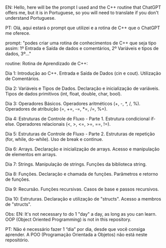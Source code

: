 EN: Hello, here will be the prompt I used and the C++  routine that
ChatGPT offers me, but it is in Portuguese, so you will need to
translate if you don't understand Portuguese.

PT: Olá, aqui estará o prompt que utilizei e a rotina de C++ que o
ChatGPT me oferece.

prompt: "podes criar uma rotina de conhecimentos de C++ que
seja tipo assim: 1º Entrada e Saída de dados e comentários, 2º
Variáveis e tipos de dados, 3º..."

routine:
Rotina de Aprendizado de C++:

Dia 1: Introdução ao C++.
Entrada e Saída de Dados (cin e cout).
Utilização de Comentários.

Dia 2: Variáveis e Tipos de Dados.
Declaração e inicialização de variáveis.
Tipos de dados primitivos (int, float, double, char, bool).

Dia 3: Operadores Básicos.
Operadores aritméticos (+, -, *, /, %).
Operadores de atribuição (=, +=, -=, *=, /=, %=).

Dia 4: Estruturas de Controle de Fluxo - Parte 1.
Estrutura condicional if-else.
Operadores relacionais (<, >, <=, >=, ==, !=).

Dia 5: Estruturas de Controle de Fluxo - Parte 2.
Estruturas de repetição (for, while, do-while).
Uso de break e continue.

Dia 6: Arrays.
Declaração e inicialização de arrays.
Acesso e manipulação de elementos em arrays.

Dia 7: Strings.
Manipulação de strings.
Funções da biblioteca string.

Dia 8: Funções.
Declaração e chamada de funções.
Parâmetros e retorno de funções.

Dia 9: Recursão.
Funções recursivas.
Casos de base e passos recursivos.

Dia 10: Estruturas.
Declaração e utilização de "structs".
Acesso a membros de "structs".

Obs: EN: It's not necessary to do 1 "day" a day, as long as you can learn. OOP (Object Oriented Programming) is not in this repository.

PT: Não é necessário fazer 1 “dia” por dia, desde que você consiga aprender. A POO (Programação Orientada a Objetos) não está neste repositório.